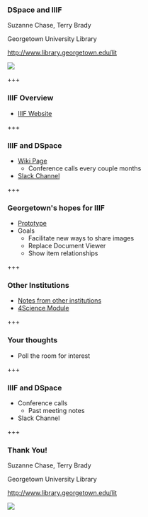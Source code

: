 ### DSpace and IIIF

Suzanne Chase, Terry Brady

Georgetown University Library

http://www.library.georgetown.edu/lit

![](https://www.library.georgetown.edu/sites/default/files/library-logo.png)

+++

### IIIF Overview

* [IIIF Website](http://iiif.io/)

+++

### IIIF and DSpace

* [Wiki Page](https://wiki.duraspace.org/display/DSPACE/IIIF+and+DSpace)
  * Conference calls every couple months
* [Slack Channel](https://dspace-org.slack.com/messages/C4LVB5069)

+++

### Georgetown's hopes for IIIF

* [Prototype](https://wiki.duraspace.org/display/DSPACE/IIIF+Experimentation+at+Georgetown+-+June+2017)
* Goals
  * Facilitate new ways to share images
  * Replace Document Viewer
  * Show item relationships

+++

### Other Institutions

* [Notes from other institutions](https://wiki.duraspace.org/pages/viewpage.action?pageId=85525679)
* [4Science Module](https://www.4science.it/en/iiif-image-viewer/)

+++

### Your thoughts

* Poll the room for interest

+++


### IIIF and DSpace

* Conference calls
  * Past meeting notes
* Slack Channel

+++

### Thank You!

Suzanne Chase, Terry Brady

Georgetown University Library

http://www.library.georgetown.edu/lit

![](https://www.library.georgetown.edu/sites/default/files/library-logo.png)
